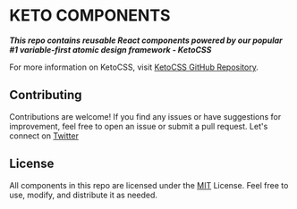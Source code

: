 # KETO COMPONENTS

_**This repo contains reusable React components powered by our popular #1 variable-first atomic design framework - KetoCSS**_

For more information on KetoCSS, visit [KetoCSS GitHub Repository](https://github.com/ClaudiusAyadi/ketocss).

## Contributing

Contributions are welcome! If you find any issues or have suggestions for improvement, feel free to open an issue or submit a pull request.
Let's connect on [Twitter](https://twitter.com/ClaudiusAyadi)

## License

All components in this repo are licensed under the [MIT](https://opensource.org/license/MIT/) License. Feel free to use, modify, and distribute it as needed.

